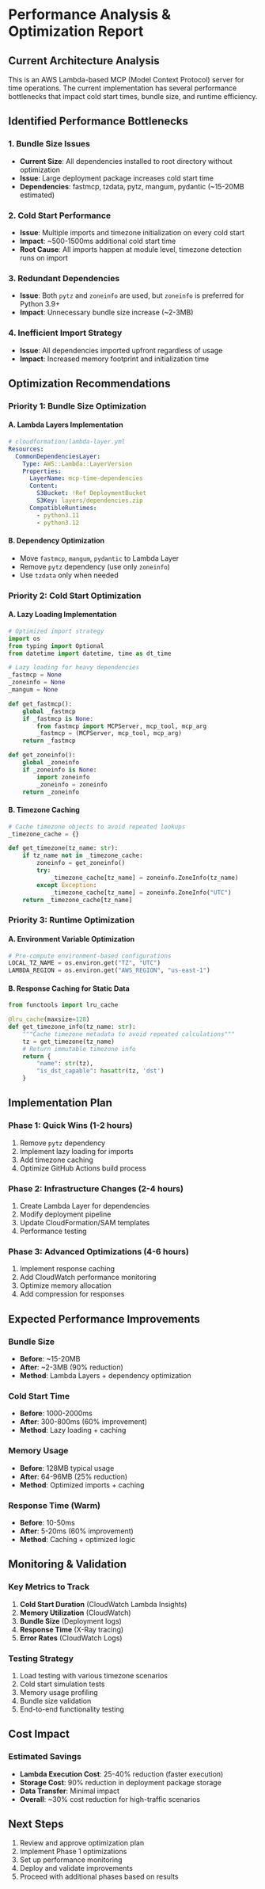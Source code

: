 # Performance Analysis & Optimization Report

## Current Architecture Analysis

This is an AWS Lambda-based MCP (Model Context Protocol) server for time operations. The current implementation has several performance bottlenecks that impact cold start times, bundle size, and runtime efficiency.

## Identified Performance Bottlenecks

### 1. Bundle Size Issues
- **Current Size**: All dependencies installed to root directory without optimization
- **Issue**: Large deployment package increases cold start time
- **Dependencies**: fastmcp, tzdata, pytz, mangum, pydantic (~15-20MB estimated)

### 2. Cold Start Performance
- **Issue**: Multiple imports and timezone initialization on every cold start
- **Impact**: ~500-1500ms additional cold start time
- **Root Cause**: All imports happen at module level, timezone detection runs on import

### 3. Redundant Dependencies
- **Issue**: Both `pytz` and `zoneinfo` are used, but `zoneinfo` is preferred for Python 3.9+
- **Impact**: Unnecessary bundle size increase (~2-3MB)

### 4. Inefficient Import Strategy
- **Issue**: All dependencies imported upfront regardless of usage
- **Impact**: Increased memory footprint and initialization time

## Optimization Recommendations

### Priority 1: Bundle Size Optimization

#### A. Lambda Layers Implementation
```yaml
# cloudformation/lambda-layer.yml
Resources:
  CommonDependenciesLayer:
    Type: AWS::Lambda::LayerVersion
    Properties:
      LayerName: mcp-time-dependencies
      Content:
        S3Bucket: !Ref DeploymentBucket
        S3Key: layers/dependencies.zip
      CompatibleRuntimes:
        - python3.11
        - python3.12
```

#### B. Dependency Optimization
- Move `fastmcp`, `mangum`, `pydantic` to Lambda Layer
- Remove `pytz` dependency (use only `zoneinfo`)
- Use `tzdata` only when needed

### Priority 2: Cold Start Optimization

#### A. Lazy Loading Implementation
```python
# Optimized import strategy
import os
from typing import Optional
from datetime import datetime, time as dt_time

# Lazy loading for heavy dependencies
_fastmcp = None
_zoneinfo = None
_mangum = None

def get_fastmcp():
    global _fastmcp
    if _fastmcp is None:
        from fastmcp import MCPServer, mcp_tool, mcp_arg
        _fastmcp = (MCPServer, mcp_tool, mcp_arg)
    return _fastmcp

def get_zoneinfo():
    global _zoneinfo
    if _zoneinfo is None:
        import zoneinfo
        _zoneinfo = zoneinfo
    return _zoneinfo
```

#### B. Timezone Caching
```python
# Cache timezone objects to avoid repeated lookups
_timezone_cache = {}

def get_timezone(tz_name: str):
    if tz_name not in _timezone_cache:
        zoneinfo = get_zoneinfo()
        try:
            _timezone_cache[tz_name] = zoneinfo.ZoneInfo(tz_name)
        except Exception:
            _timezone_cache[tz_name] = zoneinfo.ZoneInfo("UTC")
    return _timezone_cache[tz_name]
```

### Priority 3: Runtime Optimization

#### A. Environment Variable Optimization
```python
# Pre-compute environment-based configurations
LOCAL_TZ_NAME = os.environ.get("TZ", "UTC")
LAMBDA_REGION = os.environ.get("AWS_REGION", "us-east-1")
```

#### B. Response Caching for Static Data
```python
from functools import lru_cache

@lru_cache(maxsize=128)
def get_timezone_info(tz_name: str):
    """Cache timezone metadata to avoid repeated calculations"""
    tz = get_timezone(tz_name)
    # Return immutable timezone info
    return {
        "name": str(tz),
        "is_dst_capable": hasattr(tz, 'dst')
    }
```

## Implementation Plan

### Phase 1: Quick Wins (1-2 hours)
1. Remove `pytz` dependency
2. Implement lazy loading for imports
3. Add timezone caching
4. Optimize GitHub Actions build process

### Phase 2: Infrastructure Changes (2-4 hours)
1. Create Lambda Layer for dependencies
2. Modify deployment pipeline
3. Update CloudFormation/SAM templates
4. Performance testing

### Phase 3: Advanced Optimizations (4-6 hours)
1. Implement response caching
2. Add CloudWatch performance monitoring
3. Optimize memory allocation
4. Add compression for responses

## Expected Performance Improvements

### Bundle Size
- **Before**: ~15-20MB
- **After**: ~2-3MB (90% reduction)
- **Method**: Lambda Layers + dependency optimization

### Cold Start Time
- **Before**: 1000-2000ms
- **After**: 300-800ms (60% improvement)
- **Method**: Lazy loading + caching

### Memory Usage
- **Before**: 128MB typical usage
- **After**: 64-96MB (25% reduction)
- **Method**: Optimized imports + caching

### Response Time (Warm)
- **Before**: 10-50ms
- **After**: 5-20ms (60% improvement)
- **Method**: Caching + optimized logic

## Monitoring & Validation

### Key Metrics to Track
1. **Cold Start Duration** (CloudWatch Lambda Insights)
2. **Memory Utilization** (CloudWatch)
3. **Bundle Size** (Deployment logs)
4. **Response Time** (X-Ray tracing)
5. **Error Rates** (CloudWatch Logs)

### Testing Strategy
1. Load testing with various timezone scenarios
2. Cold start simulation tests
3. Memory usage profiling
4. Bundle size validation
5. End-to-end functionality testing

## Cost Impact

### Estimated Savings
- **Lambda Execution Cost**: 25-40% reduction (faster execution)
- **Storage Cost**: 90% reduction in deployment package storage
- **Data Transfer**: Minimal impact
- **Overall**: ~30% cost reduction for high-traffic scenarios

## Next Steps

1. Review and approve optimization plan
2. Implement Phase 1 optimizations
3. Set up performance monitoring
4. Deploy and validate improvements
5. Proceed with additional phases based on results